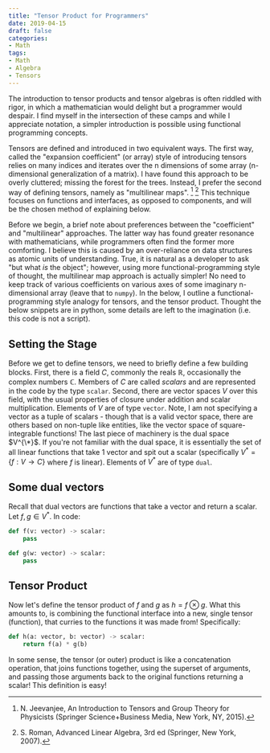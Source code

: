 ```yaml
---
title: "Tensor Product for Programmers"
date: 2019-04-15
draft: false
categories:
- Math
tags:
- Math
- Algebra
- Tensors
---
```


The introduction to tensor products and tensor algebras is often riddled with rigor, in which a mathematician would 
delight but a programmer would despair. I find myself in the intersection of these camps and while I appreciate 
notation, a simpler introduction is possible using functional programming concepts. 

Tensors are defined and introduced in two equivalent ways. The first way, called the "expansion coefficient" (or array) 
style of introducing tensors relies on many indices and iterates over the n dimensions of some array (n-dimensional 
generalization of a matrix). I have found this approach to be overly cluttered; missing the forest for the trees. 
Instead, I prefer the second way of defining tensors, namely as "multilinear maps". [^1] [^2]
This technique focuses on functions and interfaces, as opposed to components, and will be the chosen method of explaining 
below. 

Before we begin, a brief note about preferences between the "coefficient" and "multilinear" approaches. The latter way 
has found greater resonance with mathematicians, while programmers often find the former more comforting. I believe 
this is caused by an over-reliance on data structures as atomic units of understanding. True, it is natural as a 
developer to ask "but what _is_ the object"; however, using more functional-programming style of thought, the 
multilinear map approach is actually simpler! No need to keep track of various coefficients on various axes of some 
imaginary n-dimensional array (leave that to `numpy`). In the below, I outline a functional-programming style analogy 
for tensors, and the tensor product. Thought the below snippets are in python, some details are left to the imagination 
(i.e. this code is not a script).


## Setting the Stage
Before we get to define tensors, we need to briefly define a few building blocks. First, there is a field $C$, commonly 
the reals $\mathbb{R}$, occasionally the complex numbers $\mathbb{C}$. Members of $C$ are called _scalars_ and are 
represented in the code by the type `scalar`. Second, there are vector spaces $V$ over this field, with the usual 
properties of closure under addition and scalar multiplication. Elements of $V$ are of type `vector`. Note, I am not 
specifying a vector as a tuple of scalars - though that is a valid vector space, there are others based on non-tuple 
like entities, like the vector space of square-integrable functions! The last piece of machinery is the dual space $V^{\*}$. 
If you're not familiar with the dual space, it is essentially the set of all linear functions that take 1 vector and spit 
out a scalar (specifically $V^* = \{f: V\rightarrow C\}$ where $f$ is linear). Elements of $V^*$ are of type `dual`.

## Some dual vectors
Recall that dual vectors are functions that take a vector and return a scalar. Let $f, g \in V^*$. In code:

```python
def f(v: vector) -> scalar:
    pass

def g(w: vector) -> scalar:
    pass
```


## Tensor Product 
Now let's define the tensor product of $f$ and $g$ as $h = f \otimes g$. What this amounts to, is combining the 
functional interface into a new, single tensor (function), that curries to the functions it was made from! Specifically:
 
```python
def h(a: vector, b: vector) -> scalar:
    return f(a) * g(b)
```

In some sense, the tensor (or outer) product is like a concatenation operation, that joins functions together, using 
the superset of arguments, and passing those arguments back to the original functions returning a scalar! This definition 
is easy!


[^1]: N. Jeevanjee, An Introduction to Tensors and Group Theory for Physicists (Springer Science+Business Media, New York, NY, 2015).
[^2]: S. Roman, Advanced Linear Algebra, 3rd ed (Springer, New York, 2007).